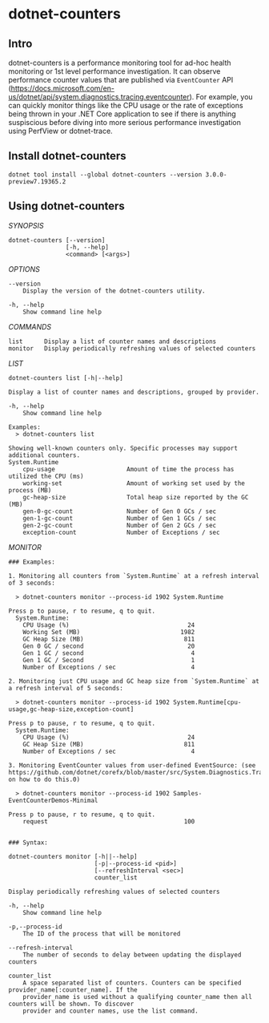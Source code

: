 # dotnet-counters


## Intro

dotnet-counters is a performance monitoring tool for ad-hoc health monitoring or 1st level performance investigation. It can observe performance counter values that are published via `EventCounter` API (https://docs.microsoft.com/en-us/dotnet/api/system.diagnostics.tracing.eventcounter). For example, you can quickly monitor things like the CPU usage or the rate of exceptions being thrown in your .NET Core application to see if there is anything suspiscious before diving into more serious performance investigation using PerfView or dotnet-trace.


## Install dotnet-counters

```
dotnet tool install --global dotnet-counters --version 3.0.0-preview7.19365.2
```


## Using dotnet-counters

*SYNOPSIS*

    dotnet-counters [--version]
                    [-h, --help]
                    <command> [<args>]

*OPTIONS*

    --version
        Display the version of the dotnet-counters utility.

    -h, --help
        Show command line help

*COMMANDS*

    list      Display a list of counter names and descriptions
    monitor   Display periodically refreshing values of selected counters

*LIST*

    dotnet-counters list [-h|--help]

    Display a list of counter names and descriptions, grouped by provider.

    -h, --help
        Show command line help

    Examples:
      > dotnet-counters list

    Showing well-known counters only. Specific processes may support additional counters.
    System.Runtime
        cpu-usage                    Amount of time the process has utilized the CPU (ms)
        working-set                  Amount of working set used by the process (MB)
        gc-heap-size                 Total heap size reported by the GC (MB)
        gen-0-gc-count               Number of Gen 0 GCs / sec
        gen-1-gc-count               Number of Gen 1 GCs / sec
        gen-2-gc-count               Number of Gen 2 GCs / sec
        exception-count              Number of Exceptions / sec

*MONITOR*

    ### Examples:

    1. Monitoring all counters from `System.Runtime` at a refresh interval of 3 seconds:

      > dotnet-counters monitor --process-id 1902 System.Runtime

    Press p to pause, r to resume, q to quit.
      System.Runtime:
        CPU Usage (%)                                 24
        Working Set (MB)                            1982
        GC Heap Size (MB)                            811
        Gen 0 GC / second                             20
        Gen 1 GC / second                              4
        Gen 1 GC / Second                              1
        Number of Exceptions / sec                     4

    2. Monitoring just CPU usage and GC heap size from `System.Runtime` at a refresh interval of 5 seconds:

      > dotnet-counters monitor --process-id 1902 System.Runtime[cpu-usage,gc-heap-size,exception-count]

    Press p to pause, r to resume, q to quit.
      System.Runtime:
        CPU Usage (%)                                 24
        GC Heap Size (MB)                            811
        Number of Exceptions / sec                     4

    3. Monitoring EventCounter values from user-defined EventSource: (see https://github.com/dotnet/corefx/blob/master/src/System.Diagnostics.Tracing/documentation/EventCounterTutorial.md on how to do this.0)

      > dotnet-counters monitor --process-id 1902 Samples-EventCounterDemos-Minimal

    Press p to pause, r to resume, q to quit.
        request                                      100


    ### Syntax:

    dotnet-counters monitor [-h||--help]
                            [-p|--process-id <pid>]
                            [--refreshInterval <sec>]
                            counter_list
    
    Display periodically refreshing values of selected counters
    
    -h, --help
        Show command line help
    
    -p,--process-id
        The ID of the process that will be monitored

    --refresh-interval
        The number of seconds to delay between updating the displayed counters
    
    counter_list
        A space separated list of counters. Counters can be specified provider_name[:counter_name]. If the
        provider_name is used without a qualifying counter_name then all counters will be shown. To discover
        provider and counter names, use the list command.

